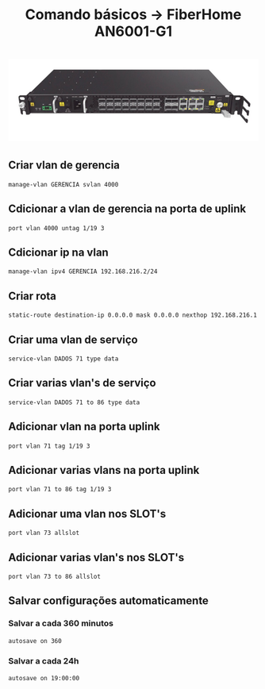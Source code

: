 <h1 align="center">Comando básicos -> FiberHome AN6001-G1</h1>

<h1 align="center">
  <img alt="an6001" title="an6001" src="./img/an6001.png"/>
</h1>

## Criar vlan de gerencia
	manage-vlan GERENCIA svlan 4000

## Cdicionar a vlan de gerencia na porta de uplink
	port vlan 4000 untag 1/19 3

## Cdicionar ip na vlan
	manage-vlan ipv4 GERENCIA 192.168.216.2/24

## Criar rota
	static-route destination-ip 0.0.0.0 mask 0.0.0.0 nexthop 192.168.216.1

## Criar uma vlan de serviço
	service-vlan DADOS 71 type data

## Criar varias vlan's de serviço
	service-vlan DADOS 71 to 86 type data

## Adicionar vlan na porta uplink
	port vlan 71 tag 1/19 3

## Adicionar varias vlans na porta uplink
	port vlan 71 to 86 tag 1/19 3

## Adicionar uma vlan nos SLOT's
	port vlan 73 allslot

## Adicionar varias vlan's nos SLOT's
	port vlan 73 to 86 allslot

## Salvar configurações automaticamente
### Salvar a cada 360 minutos
	autosave on 360

### Salvar a cada 24h
	autosave on 19:00:00